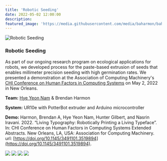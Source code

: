 ```yaml
---
title: 'Robotic Seeding'
date: 2022-05-02 12:00:00
description:
featured_image: 'https://media.githubusercontent.com/media/baharmon/baharmon.github.io/master/images/robotic-seeding-6.jpg'
---
```


![Robotic Seeding](https://media.githubusercontent.com/media/baharmon/baharmon.github.io/master/images/robotic-seeding-6.jpg)

### Robotic Seeding
As part of our ongoing research program on ecological applications for robots,
we developed process for the paste-based extrusion of seeds
that enables millimeter precision seeding with high germination rates.
We presented a demonstration at the
Association of Computing Machinery's
[CHI Conference on Human Factors in Computing Systems](https://chi2022.acm.org/)
on May 2, 2022 in New Orleans.

**Team:** [Hye Yeon Nam](https://hynam.org/) & Brendan Harmon

**System:** UR10e with PotterBot extruder and Arduino microcontroller

**Demo:**
Harmon, Brendan A, Hye Yeon Nam, Hunter Gilbert, and Nasrin Iravani. 2022. “Living Typography: Robotically Printing a Living Typeface”. In: CHI Conference on Human Factors in Computing Systems Extended Abstracts. New Orleans, LA, USA: Association for Computing Machinery. url: [https://doi.org/10.1145/3491101.3519894](https://doi.org/10.1145/3491101.3519894).


<div class="gallery" data-columns="2">
    <img src="https://media.githubusercontent.com/media/baharmon/baharmon.github.io/master/images/robotic-seeding-1.jpg">
    <!-- <img src="https://media.githubusercontent.com/media/baharmon/baharmon.github.io/master/images/robotic-seeding-2.jpg"> -->
    <img src="https://media.githubusercontent.com/media/baharmon/baharmon.github.io/master/images/robotic-seeding-3.jpg">
    <img src="https://media.githubusercontent.com/media/baharmon/baharmon.github.io/master/images/robotic-seeding-4.jpg">
    <img src="https://media.githubusercontent.com/media/baharmon/baharmon.github.io/master/images/robotic-seeding-5.jpg">
</div>
